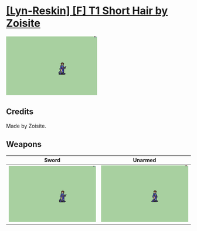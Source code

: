 # [\[Lyn-Reskin\] \[F\] T1 Short Hair by Zoisite](./)
 

<img src="./1.%20Sword/Sword_000.png" alt="[Lyn-Reskin] [F] T1 Short Hair by Zoisite standing" />

## Credits

Made by Zoisite.

## Weapons
 

|Sword |Unarmed |
|  :---: | :---: |
| <img alt="Sword animation" src="./1.%20Sword/Sword.gif" /> | <img alt="Unarmed animation" src="./8.%20Unarmed/Unarmed.gif" /> |
